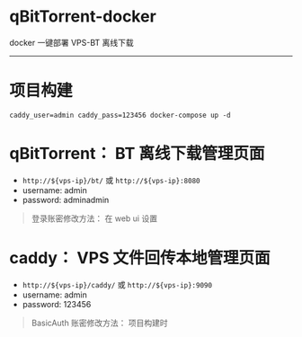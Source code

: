# qBitTorrent-docker

docker 一键部署 VPS-BT 离线下载

------


# 项目构建

`caddy_user=admin caddy_pass=123456 docker-compose up -d`


# qBitTorrent： BT 离线下载管理页面

- `http://${vps-ip}/bt/` 或 `http://${vps-ip}:8080`
- username: admin
- password: adminadmin

> 登录账密修改方法： 在 web ui 设置


# caddy： VPS 文件回传本地管理页面

- `http://${vps-ip}/caddy/` 或 `http://${vps-ip}:9090`
- username: admin
- password: 123456

> BasicAuth 账密修改方法： 项目构建时
